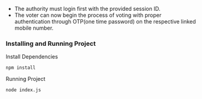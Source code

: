 
* The authority must login first with the provided session ID.
* The voter can now begin the process of voting with proper authentication through OTP(one time password) on the respective linked mobile number.
### Installing and Running Project

Install Dependencies
```
npm install
```
Running Project
```
node index.js
```

